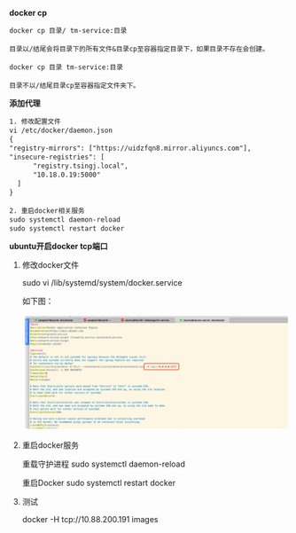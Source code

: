**docker cp**

```
docker cp 目录/ tm-service:目录

目录以/结尾会将目录下的所有文件&目录cp至容器指定目录下，如果目录不存在会创建。

docker cp 目录 tm-service:目录

目录不以/结尾目录cp至容器指定文件夹下。
```



**添加代理**

```
1. 修改配置文件
vi /etc/docker/daemon.json
{
"registry-mirrors": ["https://uidzfqn8.mirror.aliyuncs.com"],
"insecure-registries": [
      "registry.tsingj.local",
      "10.18.0.19:5000"
  ]
}

2. 重启docker相关服务
sudo systemctl daemon-reload
sudo systemctl restart docker
```



**ubuntu开启docker tcp端口**

1. 修改docker文件

   sudo vi /lib/systemd/system/docker.service 

   如下图：

   ![image-20200415182003759](../all_images/image-20200415182003759.png)

2. 重启docker服务

   重载守护进程 sudo systemctl daemon-reload

   重启Docker sudo systemctl restart docker

3. 测试

   docker -H tcp://10.88.200.191 images